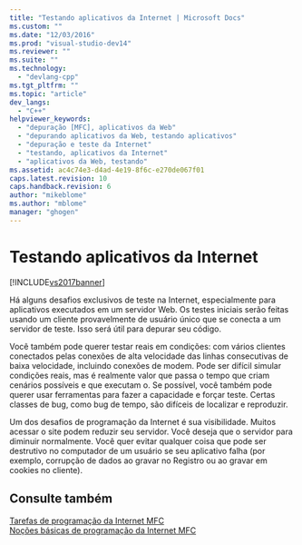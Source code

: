 ```yaml
---
title: "Testando aplicativos da Internet | Microsoft Docs"
ms.custom: ""
ms.date: "12/03/2016"
ms.prod: "visual-studio-dev14"
ms.reviewer: ""
ms.suite: ""
ms.technology: 
  - "devlang-cpp"
ms.tgt_pltfrm: ""
ms.topic: "article"
dev_langs: 
  - "C++"
helpviewer_keywords: 
  - "depuração [MFC], aplicativos da Web"
  - "depurando aplicativos da Web, testando aplicativos"
  - "depuração e teste da Internet"
  - "testando, aplicativos da Internet"
  - "aplicativos da Web, testando"
ms.assetid: ac4c74e3-d4ad-4e19-8f6c-e270de067f01
caps.latest.revision: 10
caps.handback.revision: 6
author: "mikeblome"
ms.author: "mblome"
manager: "ghogen"
---
```

# Testando aplicativos da Internet
[!INCLUDE[vs2017banner](../assembler/inline/includes/vs2017banner.md)]

Há alguns desafios exclusivos de teste na Internet, especialmente para aplicativos executados em um servidor Web.  Os testes iniciais serão feitas usando um cliente provavelmente de usuário único que se conecta a um servidor de teste.  Isso será útil para depurar seu código.  
  
 Você também pode querer testar reais em condições: com vários clientes conectados pelas conexões de alta velocidade das linhas consecutivas de baixa velocidade, incluindo conexões de modem.  Pode ser difícil simular condições reais, mas é realmente valor que passa o tempo que criam cenários possíveis e que executam o.  Se possível, você também pode querer usar ferramentas para fazer a capacidade e forçar teste.  Certas classes de bug, como bug de tempo, são difíceis de localizar e reproduzir.  
  
 Um dos desafios de programação da Internet é sua visibilidade.  Muitos acessar o site podem reduzir seu servidor.  Você deseja que o servidor para diminuir normalmente.  Você quer evitar qualquer coisa que pode ser destrutivo no computador de um usuário se seu aplicativo falha \(por exemplo, corrupção de dados ao gravar no Registro ou ao gravar em cookies no cliente\).  
  
## Consulte também  
 [Tarefas de programação da Internet MFC](../mfc/mfc-internet-programming-tasks.md)   
 [Noções básicas de programação da Internet MFC](../mfc/mfc-internet-programming-basics.md)